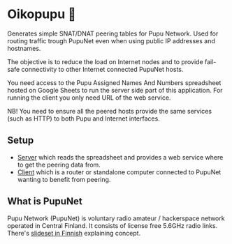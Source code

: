 # Oikopupu 🐇

Generates simple SNAT/DNAT peering tables for Pupu Network. Used for
routing traffic trough PupuNet even when using public IP addresses and
hostnames.

The objective is to reduce the load on Internet nodes and to provide
fail-safe connectivity to other Internet connected PupuNet hosts.

You need access to the Pupu Assigned Names And Numbers spreadsheet
hosted on Google Sheets to run the server side part of this
application. For running the client you only need URL of the web
service.

NB! You need to ensure all the peered hosts provide the same services
(such as HTTP) to both Pupu and Internet interfaces.

## Setup

* [Server](doc/server.md) which reads the spreadsheet and provides a
  web service where to get the peering data from.
* [Client](doc/client.md) which is a router or standalone computer
  connected to PupuNet wanting to benefit from peering.

## What is PupuNet

Pupu Network (PupuNet) is voluntary radio amateur / hackerspace network
operated in Central Finland. It consists of license free 5.6GHz radio
links. There's
[slideset in Finnish](https://docs.google.com/presentation/d/1mcKpEr5pNB9fg6KunDP3IEJoJpMuC9Em-vqjP4xayTQ/present)
explaining concept.
